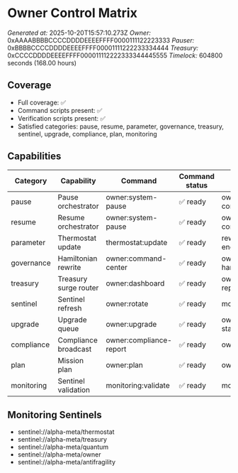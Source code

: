 # Owner Control Matrix
*Generated at:* 2025-10-20T15:57:10.273Z
*Owner:* 0xAAAABBBBCCCCDDDDEEEEFFFF0000111122223333
*Pauser:* 0xBBBBCCCCDDDDEEEEFFFF00001111222233334444
*Treasury:* 0xCCCCDDDDEEEEFFFF000011112222333344445555
*Timelock:* 604800 seconds (168.00 hours)

## Coverage
- Full coverage: ✅
- Command scripts present: ✅
- Verification scripts present: ✅
- Satisfied categories: pause, resume, parameter, governance, treasury, sentinel, upgrade, compliance, plan, monitoring

## Capabilities
| Category | Capability | Command | Command status | Verification | Verification status |
| --- | --- | --- | --- | --- | --- |
| pause | Pause orchestrator | owner:system-pause | ✅ ready | owner:verify-control | ✅ ready |
| resume | Resume orchestrator | owner:system-pause | ✅ ready | owner:verify-control | ✅ ready |
| parameter | Thermostat update | thermostat:update | ✅ ready | reward-engine:report | ✅ ready |
| governance | Hamiltonian rewrite | owner:command-center | ✅ ready | owner:audit-hamiltonian | ✅ ready |
| treasury | Treasury surge router | owner:dashboard | ✅ ready | owner:compliance-report | ✅ ready |
| sentinel | Sentinel refresh | owner:rotate | ✅ ready | monitoring:sentinels | ✅ ready |
| upgrade | Upgrade queue | owner:upgrade | ✅ ready | owner:upgrade-status | ✅ ready |
| compliance | Compliance broadcast | owner:compliance-report | ✅ ready | owner:doctor | ✅ ready |
| plan | Mission plan | owner:plan | ✅ ready | owner:plan:safe | ✅ ready |
| monitoring | Sentinel validation | monitoring:validate | ✅ ready | monitoring:sentinels | ✅ ready |

## Monitoring Sentinels
- sentinel://alpha-meta/thermostat
- sentinel://alpha-meta/treasury
- sentinel://alpha-meta/quantum
- sentinel://alpha-meta/owner
- sentinel://alpha-meta/antifragility

